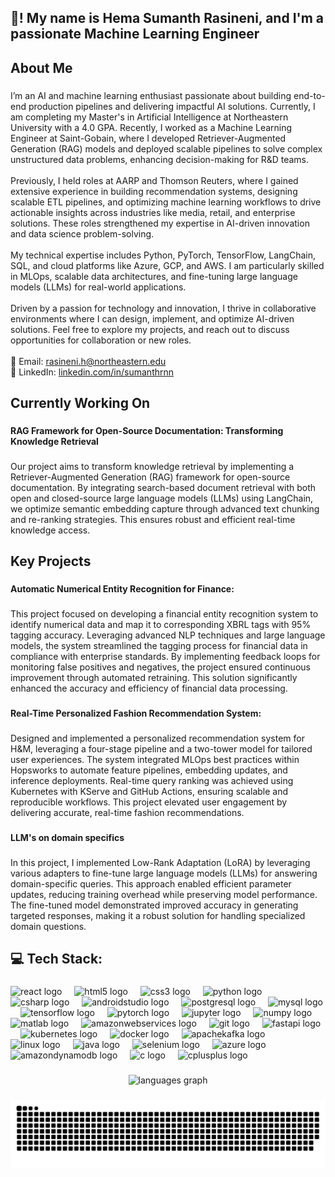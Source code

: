 <h2 align="left">👋! My name is Hema Sumanth Rasineni, and I'm a passionate  Machine Learning Engineer</h2>

###

<h2 align="left">About Me</h2>

###

<p align="left">I’m an AI and machine learning enthusiast passionate about building end-to-end production pipelines and delivering impactful AI solutions. Currently, I am completing my Master's in Artificial Intelligence at Northeastern University with a 4.0 GPA. Recently, I worked as a Machine Learning Engineer at Saint-Gobain, where I developed Retriever-Augmented Generation (RAG) models and deployed scalable pipelines to solve complex unstructured data problems, enhancing decision-making for R&D teams.<br><br>Previously, I held roles at AARP and Thomson Reuters, where I gained extensive experience in building recommendation systems, designing scalable ETL pipelines, and optimizing machine learning workflows to drive actionable insights across industries like media, retail, and enterprise solutions. These roles strengthened my expertise in AI-driven innovation and data science problem-solving.<br><br>My technical expertise includes Python, PyTorch, TensorFlow, LangChain, SQL, and cloud platforms like Azure, GCP, and AWS. I am particularly skilled in MLOps, scalable data architectures, and fine-tuning large language models (LLMs) for real-world applications.<br><br>Driven by a passion for technology and innovation, I thrive in collaborative environments where I can design, implement, and optimize AI-driven solutions. Feel free to explore my projects, and reach out to discuss opportunities for collaboration or new roles.<br><br>📧 Email: <a href="mailto:rasineni.h@northeastern.edu">rasineni.h@northeastern.edu</a><br>💼 LinkedIn: <a href="https://www.linkedin.com/in/sumanthrnn">linkedin.com/in/sumanthrnn</a><br></p>

###

<h2 align="left">Currently Working On</h2>

###

<h4 align="left">RAG Framework for Open-Source Documentation: Transforming Knowledge Retrieval</h4>

###

<p align="left">Our project aims to transform knowledge retrieval by implementing a Retriever-Augmented Generation (RAG) framework for open-source documentation. By integrating search-based document retrieval with both open and closed-source large language models (LLMs) using LangChain, we optimize semantic embedding capture through advanced text chunking and re-ranking strategies. This ensures robust and efficient real-time knowledge access.</p>

###

<h2 align="left">Key Projects</h2>

###

<h4 align="left">Automatic Numerical Entity Recognition for Finance:</h4>

###

<p align="left">This project focused on developing a financial entity recognition system to identify numerical data and map it to corresponding XBRL tags with 95% tagging accuracy. Leveraging advanced NLP techniques and large language models, the system streamlined the tagging process for financial data in compliance with enterprise standards. By implementing feedback loops for monitoring false positives and negatives, the project ensured continuous improvement through automated retraining. This solution significantly enhanced the accuracy and efficiency of financial data processing.</p>

###

<h4 align="left">Real-Time Personalized Fashion Recommendation System:</h4>

###

<p align="left">Designed and implemented a personalized recommendation system for H&M, leveraging a four-stage pipeline and a two-tower model for tailored user experiences. The system integrated MLOps best practices within Hopsworks to automate feature pipelines, embedding updates, and inference deployments. Real-time query ranking was achieved using Kubernetes with KServe and GitHub Actions, ensuring scalable and reproducible workflows. This project elevated user engagement by delivering accurate, real-time fashion recommendations.</p>

###

<h4 align="left">LLM's on domain specifics</h4>

###

<p align="left">In this project, I implemented Low-Rank Adaptation (LoRA) by leveraging various adapters to fine-tune large language models (LLMs) for answering domain-specific queries. This approach enabled efficient parameter updates, reducing training overhead while preserving model performance. The fine-tuned model demonstrated improved accuracy in generating targeted responses, making it a robust solution for handling specialized domain questions.</p>

###

<h2 align="left">💻 Tech Stack:</h2>

###

<div align="left">
  <img src="https://cdn.jsdelivr.net/gh/devicons/devicon/icons/react/react-original.svg" height="30" alt="react logo"  />
  <img width="12" />
  <img src="https://cdn.jsdelivr.net/gh/devicons/devicon/icons/html5/html5-original.svg" height="30" alt="html5 logo"  />
  <img width="12" />
  <img src="https://cdn.jsdelivr.net/gh/devicons/devicon/icons/css3/css3-original.svg" height="30" alt="css3 logo"  />
  <img width="12" />
  <img src="https://cdn.jsdelivr.net/gh/devicons/devicon/icons/python/python-original.svg" height="30" alt="python logo"  />
  <img width="12" />
  <img src="https://cdn.jsdelivr.net/gh/devicons/devicon/icons/csharp/csharp-original.svg" height="30" alt="csharp logo"  />
  <img width="12" />
  <img src="https://cdn.jsdelivr.net/gh/devicons/devicon/icons/androidstudio/androidstudio-original.svg" height="30" alt="androidstudio logo"  />
  <img width="12" />
  <img src="https://cdn.jsdelivr.net/gh/devicons/devicon/icons/postgresql/postgresql-original.svg" height="30" alt="postgresql logo"  />
  <img width="12" />
  <img src="https://cdn.jsdelivr.net/gh/devicons/devicon/icons/mysql/mysql-original.svg" height="30" alt="mysql logo"  />
  <img width="12" />
  <img src="https://cdn.jsdelivr.net/gh/devicons/devicon/icons/tensorflow/tensorflow-original.svg" height="30" alt="tensorflow logo"  />
  <img width="12" />
  <img src="https://cdn.jsdelivr.net/gh/devicons/devicon/icons/pytorch/pytorch-original.svg" height="30" alt="pytorch logo"  />
  <img width="12" />
  <img src="https://cdn.jsdelivr.net/gh/devicons/devicon/icons/jupyter/jupyter-original.svg" height="30" alt="jupyter logo"  />
  <img width="12" />
  <img src="https://cdn.jsdelivr.net/gh/devicons/devicon/icons/numpy/numpy-original.svg" height="30" alt="numpy logo"  />
  <img width="12" />
  <img src="https://cdn.jsdelivr.net/gh/devicons/devicon/icons/matlab/matlab-original.svg" height="30" alt="matlab logo"  />
  <img width="12" />
  <img src="https://skillicons.dev/icons?i=aws" height="30" alt="amazonwebservices logo"  />
  <img width="12" />
  <img src="https://skillicons.dev/icons?i=git" height="30" alt="git logo"  />
  <img width="12" />
  <img src="https://skillicons.dev/icons?i=fastapi" height="30" alt="fastapi logo"  />
  <img width="12" />
  <img src="https://skillicons.dev/icons?i=kubernetes" height="30" alt="kubernetes logo"  />
  <img width="12" />
  <img src="https://skillicons.dev/icons?i=docker" height="30" alt="docker logo"  />
  <img width="12" />
  <img src="https://skillicons.dev/icons?i=kafka" height="30" alt="apachekafka logo"  />
  <img width="12" />
  <img src="https://skillicons.dev/icons?i=linux" height="30" alt="linux logo"  />
  <img width="12" />
  <img src="https://skillicons.dev/icons?i=java" height="30" alt="java logo"  />
  <img width="12" />
  <img src="https://skillicons.dev/icons?i=selenium" height="30" alt="selenium logo"  />
  <img width="12" />
  <img src="https://skillicons.dev/icons?i=azure" height="30" alt="azure logo"  />
  <img width="12" />
  <img src="https://skillicons.dev/icons?i=dynamodb" height="30" alt="amazondynamodb logo"  />
  <img width="12" />
  <img src="https://skillicons.dev/icons?i=c" height="30" alt="c logo"  />
  <img width="12" />
  <img src="https://skillicons.dev/icons?i=cpp" height="30" alt="cplusplus logo"  />
</div>

###

<div align="center">
  <img src="https://github-readme-stats.vercel.app/api/top-langs?username=Hemasumanth&locale=en&hide_title=false&layout=compact&card_width=320&langs_count=5&theme=dracula&hide_border=false&order=2" height="150" alt="languages graph"  />
</div>

###
<picture>
  <source media="(prefers-color-scheme: dark)" srcset="https://raw.githubusercontent.com/Hemasumanth/Hemasumanth/output/github-snake-dark.svg" />
  <source media="(prefers-color-scheme: light)" srcset="https://raw.githubusercontent.com/Hemasumanth/Hemasumanth/output/github-snake.svg" />
  <img alt="github-snake" src="https://raw.githubusercontent.com/Hemasumanth/Hemasumanth/output/github-snake.svg" />
</picture>
